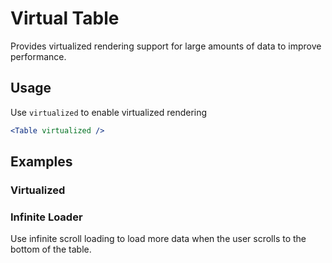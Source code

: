 # Virtual Table

Provides virtualized rendering support for large amounts of data to improve performance.

## Usage

<!--{include:<import-guide>}-->

Use `virtualized` to enable virtualized rendering

```jsx
<Table virtualized />
```

## Examples

### Virtualized

<!--{include:`virtualized.md`}-->

### Infinite Loader

Use infinite scroll loading to load more data when the user scrolls to the bottom of the table.

<!--{include:`infinite-loader.md`}-->
